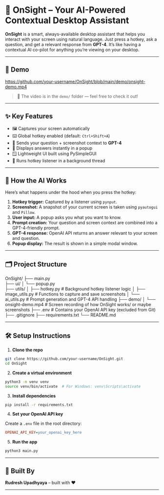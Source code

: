 # 🧠 OnSight – Your AI-Powered Contextual Desktop Assistant

**OnSight** is a smart, always-available desktop assistant that helps you interact with your screen using natural language. Just press a hotkey, ask a question, and get a relevant response from **GPT-4**. It’s like having a contextual AI co-pilot for anything you’re viewing on your desktop.

---

## 🎥 Demo

https://github.com/your-username/OnSight/blob/main/demo/onsight-demo.mp4

> 📁 The video is in the `demo/` folder — feel free to check it out!

---

## ✨ Key Features

- 🖼️ Captures your screen automatically
- ⌨️ Global hotkey enabled (default: `Ctrl+Shift+A`)
- 🧠 Sends your question + screenshot context to **GPT-4**
- 💬 Displays answers instantly in a popup
- 🪟 Lightweight UI built using PySimpleGUI
- 🧵 Runs hotkey listener in a background thread

---

## 🧠 How the AI Works

Here’s what happens under the hood when you press the hotkey:

1. **Hotkey trigger:** Captured by a listener using `pynput`.
2. **Screenshot:** A snapshot of your current screen is taken using `pyautogui` and `Pillow`.
3. **User input:** A popup asks you what you want to know.
4. **Prompt creation:** Your question and screen context are combined into a GPT-4-friendly prompt.
5. **GPT-4 response:** OpenAI API returns an answer relevant to your screen and question.
6. **Popup display:** The result is shown in a simple modal window.

---

## 🗂️ Project Structure

OnSight/
├── main.py              
├── ui/
│   └── popup.py         
├── utils/
│   ├── hotkey.py         # Background hotkey listener logic
│   ├── image_utils.py    # Functions to capture and save screenshots
│   └── ai_utils.py       # Prompt generation and GPT-4 API handling
├── demo/
│   └── onsight-demo.mp4  # Screen recording of how OnSight works/ or maybe screenshots
├── .env                  # Contains your OpenAI API key (excluded from Git)
├── .gitignore
├── requirements.txt
└── README.md

---

## 🛠️ Setup Instructions

1. **Clone the repo**
```bash
git clone https://github.com/your-username/OnSight.git
cd OnSight
```

2. **Create a virtual environment**
```bash
python3 -m venv venv
source venv/bin/activate  # For Windows: venv\Scripts\activate
```

3. **Install dependencies**
```bash
pip install -r requirements.txt
```

4. **Set your OpenAI API key**

Create a `.env` file in the root directory:
```ini
OPENAI_API_KEY=your_openai_key_here
```

5. **Run the app**
```bash
python3 main.py
```

---

## 🙌 Built By

**Rudresh Upadhyaya** – built with ❤️

---
